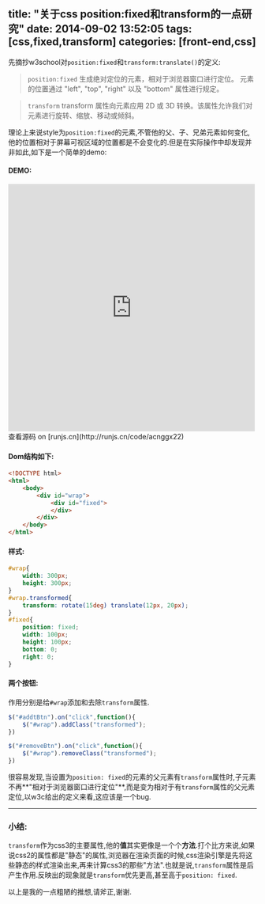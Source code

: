 title: "关于css position:fixed和transform的一点研究"
date: 2014-09-02 13:52:05
tags: [css,fixed,transform]
categories: [front-end,css]
---

先摘抄w3school对`position:fixed`和`transform:translate()`的定义:

> `position:fixed`
> 生成绝对定位的元素，相对于浏览器窗口进行定位。
元素的位置通过 "left", "top", "right" 以及 "bottom" 属性进行规定。

> `transform`
> transform 属性向元素应用 2D 或 3D 转换。该属性允许我们对元素进行旋转、缩放、移动或倾斜。


理论上来说style为`position:fixed`的元素,不管他的父、子、兄弟元素如何变化,他的位置相对于屏幕可视区域的位置都是不会变化的.但是在实际操作中却发现并非如此,如下是一个简单的demo:
#### DEMO:

<iframe src="http://sandbox.runjs.cn/show/acnggx22" frameborder="0" style="width: 500px;height: 500px;">
</iframe>
查看源码 on [runjs.cn](http://runjs.cn/code/acnggx22)


#### Dom结构如下:
``` html
<!DOCTYPE html>
<html>
    <body>
        <div id="wrap">
            <div id="fixed">
            </div>
        </div>
    </body>
</html>
```

#### 样式:
``` css
#wrap{
    width: 300px;
    height: 300px;
}
#wrap.transformed{
    transform: rotate(15deg) translate(12px, 20px);
}
#fixed{
    position: fixed;
    width: 100px;
    height: 100px;
    bottom: 0;
    right: 0;
}
```

#### 两个按钮:
作用分别是给`#wrap`添加和去除`transform`属性.
``` javascript
$("#addtBtn").on("click",function(){
    $("#wrap").addClass("transformed");
})

$("#removeBtn").on("click",function(){
    $("#wrap").removeClass("transformed");
})
```

很容易发现,当设置为`position: fixed`的元素的父元素有`transform`属性时,子元素不再**"相对于浏览器窗口进行定位"**,而是变为相对于有`transform`属性的父元素定位,以w3c给出的定义来看,这应该是一个bug.

---

### 小结:
`transform`作为css3的主要属性,他的**值**其实更像是一个个**方法**.打个比方来说,如果说css2的属性都是"静态"的属性,浏览器在渲染页面的时候,css渲染引擎是先将这些静态的样式渲染出来,再来计算css3的那些"方法".也就是说,`transform`属性是后产生作用.反映出的现象就是`transform`优先更高,甚至高于`position: fixed`.

以上是我的一点粗陋的推想,请斧正,谢谢.

